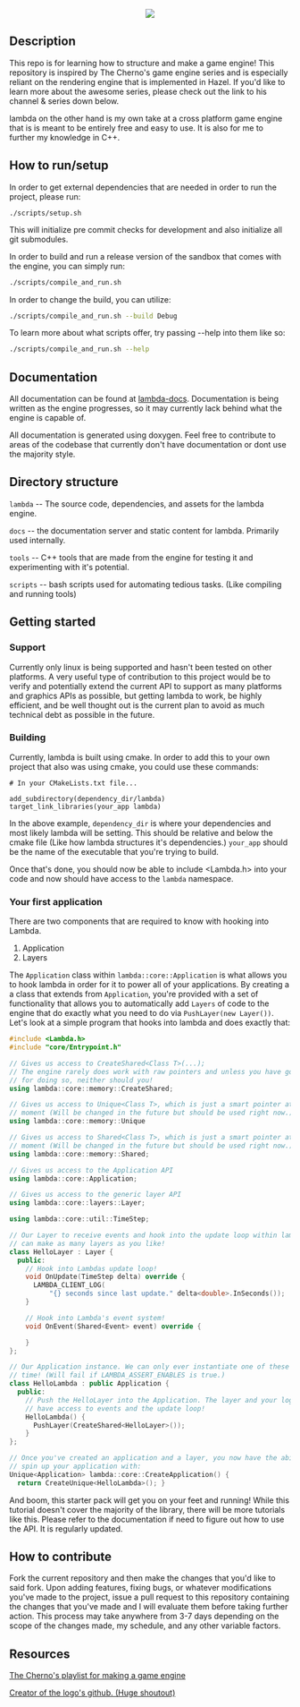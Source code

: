 <p align="center" style="text-align:center;">
  <img src="https://github.com/C3NZ/lambda/blob/master/lambda/assets/logos/lambda_header.png">
</p>

## Description
This repo is for learning how to structure and make a game engine! This
repository is inspired by The Cherno's game engine series and is especially
reliant on the rendering engine that is implemented in Hazel. If you'd like
to learn more about the awesome series, please check out the link to his
channel & series down below.

lambda on the other hand is my own take at a cross platform game engine that is
is meant to be entirely free and easy to use. It is also for me to further my
knowledge in C++.

## How to run/setup
In order to get external dependencies that are needed in order to run the project,
please run:
```
./scripts/setup.sh
```
This will initialize pre commit checks for development and also initialize all
git submodules.

In order to build and run a release version of the sandbox that comes with the
engine, you can simply run:
```bash
./scripts/compile_and_run.sh
```

In order to change the build, you can utilize:
```bash
./scripts/compile_and_run.sh --build Debug
```

To learn more about what scripts offer, try passing --help into them like so:
```bash
./scripts/compile_and_run.sh --help
```

## Documentation
All documentation can be found at [lambda-docs](https://engine-docs.cenz.io).
Documentation is being written as the engine progresses, so it may currently
lack behind what the engine is capable of.

All documentation is generated using doxygen. Feel free to contribute to areas
of the codebase that currently don't have documentation or dont use the majority
style.

## Directory structure

`lambda` -- The source code, dependencies, and assets for the lambda engine.

`docs` -- the documentation server and static content for lambda.
Primarily used internally.

`tools` -- C++ tools that are made from the engine for testing it and
experimenting with it's potential.

`scripts` -- bash scripts used for automating tedious tasks. (Like compiling and
running tools)

## Getting started

### Support

Currently only linux is being supported and hasn't been tested on other
platforms. A very useful type of contribution to this project would be to verify
and potentially extend the current API to support as many platforms and graphics
APIs as possible, but getting lambda to work, be highly efficient, and be well
thought out is the current plan to avoid as much technical debt as possible in
the future.

### Building

Currently, lambda is built using cmake. In order to add this to your own
project that also was using cmake, you could use these commands:
```
# In your CMakeLists.txt file...

add_subdirectory(dependency_dir/lambda)
target_link_libraries(your_app lambda)
```

In the above example, `dependency_dir` is where your dependencies and most likely
lambda will be setting. This should be relative and below the cmake file (Like
how lambda structures it's dependencies.) `your_app` should be the name of the
executable that you're trying to build.

Once that's done, you should now be able to include <Lambda.h> into your code
and now should have access to the `lambda` namespace.

### Your first application
There are two components that are required to know with hooking into Lambda.

1. Application
2. Layers

The `Application` class within `lambda::core::Application` is what allows you to
hook lambda in order for it to power all of your applications. By creating a a
class that extends from `Application`, you're provided with a set of
functionality that allows you to automatically add `Layers` of code to the
engine that do exactly what you need to do via `PushLayer(new Layer())`. Let's
look at a simple program that hooks into lambda and does exactly that:

```c++
#include <Lambda.h>
#include "core/Entrypoint.h"

// Gives us access to CreateShared<Class T>(...);
// The engine rarely does work with raw pointers and unless you have good reason
// for doing so, neither should you!
using lambda::core::memory::CreateShared;

// Gives us access to Unique<Class T>, which is just a smart pointer at the
// moment (Will be changed in the future but should be used right now.)
using lambda::core::memory::Unique

// Gives us access to Shared<Class T>, which is just a smart pointer at the
// moment (Will be changed in the future but should be used right now.)
using lambda::core::memory::Shared;

// Gives us access to the Application API
using lambda::core::Application;

// Gives us access to the generic layer API
using lambda::core::layers::Layer;

using lambda::core::util::TimeStep;

// Our Layer to receive events and hook into the update loop within lambda. You
// can make as many layers as you like!
class HelloLayer : Layer {
  public:
    // Hook into Lambdas update loop!
    void OnUpdate(TimeStep delta) override {
      LAMBDA_CLIENT_LOG(
          "{} seconds since last update." delta<double>.InSeconds());
    }

    // Hook into Lambda's event system!
    void OnEvent(Shared<Event> event) override {

    }
};

// Our Application instance. We can only ever instantiate one of these at a
// time! (Will fail if LAMBDA_ASSERT_ENABLES is true.)
class HelloLambda : public Application {
  public:
    // Push the HelloLayer into the Application. The layer and your logic now
    // have access to events and the update loop!
    HelloLambda() {
      PushLayer(CreateShared<HelloLayer>());
    }
};

// Once you've created an application and a layer, you now have the ability to
// spin up your application with:
Unique<Application> lambda::core::CreateApplication() {
  return CreateUnique<HelloLambda>(); }
```

And boom, this starter pack will get you on your feet and running! While this
tutorial doesn't cover the majority of the library, there will be more tutorials
like this. Please refer to the documentation if need to figure out how to use
the API. It is regularly updated.

## How to contribute
Fork the current repository and then make the changes that you'd like to said fork. Upon adding features, fixing bugs,
or whatever modifications you've made to the project, issue a pull request to this repository containing the changes that you've made
and I will evaluate them before taking further action. This process may take anywhere from 3-7 days depending on the scope of the changes made,
my schedule, and any other variable factors.

## Resources
[The Cherno's playlist for making a game engine](https://www.youtube.com/playlist?list=PLlrATfBNZ98dC-V-N3m0Go4deliWHPFwT)

[Creator of the logo's github. (Huge shoutout)](https://github.com/RinniSwift)
